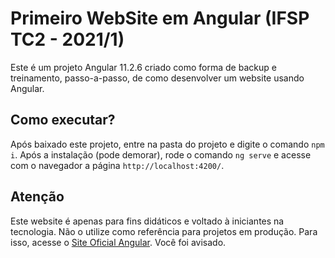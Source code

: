 # Primeiro WebSite em Angular (IFSP TC2 - 2021/1)

Este é um projeto Angular 11.2.6 criado como forma de backup e treinamento, passo-a-passo, de como desenvolver um website usando Angular.

## Como executar?

Após baixado este projeto, entre na pasta do projeto e digite o comando `npm i`. Após a instalação (pode demorar), rode o comando `ng serve` e acesse com o navegador a página `http://localhost:4200/`. 

## Atenção

Este website é apenas para fins didáticos e voltado à iniciantes na tecnologia. Não o utilize como referência para projetos em produção. Para isso, acesse o [Site Oficial Angular](https://angular.io). Você foi avisado.